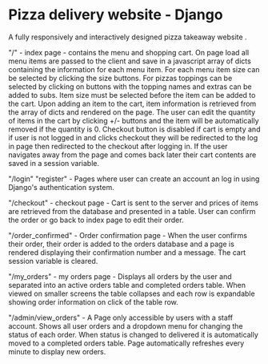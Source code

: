 # Pizza delivery website - Django
A fully responsively and interactively designed pizza takeaway website .

"/" - index page - contains the menu and shopping cart. On page load all menu items are passed to the client and save in a javascript array of dicts containing the information for each menu item. For each menu item size can be selected by clicking the size buttons.  For pizzas toppings can be selected by clicking on buttons with the topping names and extras can be added to subs. Item size must be selected before the item can be added to the cart. Upon adding an item to the cart, item information is retrieved from the array of dicts and rendered on the page. The user can edit the quantity of items in the cart by clicking +/- buttons and the item will be automatically removed if the quantity is 0. Checkout button is disabled if cart is empty and if user is not logged in and clicks checkout they will be redirected to the log in page then redirected to the checkout after logging in. If the user navigates away from the page and comes back later their cart contents are saved in a session variable.

"/login" "register" - Pages where user can create an account an log in using Django's authentication system.

"/checkout" - checkout page - Cart is sent to the server and prices of items are retrieved from the database and presented in a table. User can confirm the order or go back to index page to edit their order.

"/order_confirmed" - Order confirmation page - When the user confirms their order, their order is added to the orders database and a page is rendered displaying their confirmation number and a message. The cart session variable is cleared.

"/my_orders" - my orders page - Displays all orders by the user and separated into an active orders table and completed orders table. When viewed on smaller screens the table collapses and each row is expandable showing order information on click of the table row.

"/admin/view_orders" - A Page only accessible by users with a staff account. Shows all user orders and a dropdown menu for changing the status of each order. When status is changed to delivered it is automatically moved to a completed orders table. Page automatically refreshes every minute to display new orders.
